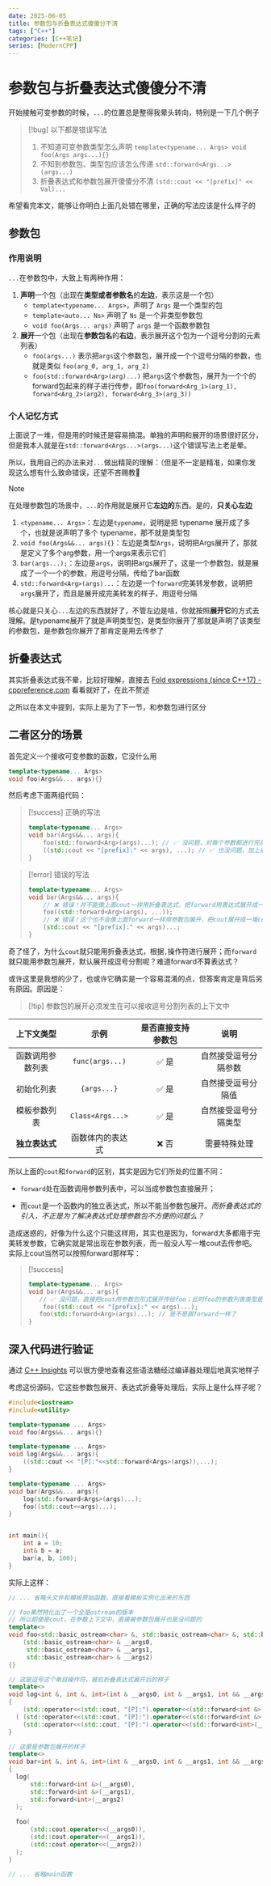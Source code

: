```yaml
---
date: 2025-06-05
title: 参数包与折叠表达式傻傻分不清
tags: ["C++"]
categories: [C++笔记]
series: [ModernCPP]
---
```


# 参数包与折叠表达式傻傻分不清

开始接触可变参数的时候，`...`的位置总是整得我晕头转向，特别是一下几个例子

> [!bug] 以下都是错误写法
>
> 1. 不知道可变参数类型怎么声明 `template<typename... Args> void foo(Args args...){}`
> 2. 不知到参数包、类型包应该怎么传递 `std::forward<Args...>(args...)`
> 3. 折叠表达式和参数包展开傻傻分不清 `(std::cout << "[prefix]" << Val)...`

希望看完本文，能够让你明白上面几处错在哪里，正确的写法应该是什么样子的

## 参数包

### 作用说明

`...`在参数包中，大致上有两种作用：

1. **声明**一个包（出现在**类型或者参数名**的**左边**，表示这是一个包）
   - `template<typename... Args>`，声明了 `Args` 是一个类型的包
   - `template<auto... Ns>` 声明了 `Ns` 是一个非类型参数包
   - `void foo(Args... args)` 声明了 `args` 是一个函数参数包
2. **展开**一个包（出现在**参数包名**的**右边**，表示展开这个包为一个逗号分割的元素列表）
   - `foo(args...)` 表示把`args`这个参数包，展开成一个个逗号分隔的参数，也就是类似 `foo(arg_0, arg_1, arg_2)`
   - `foo(std::forward<Arg>(arg)...)` 把`args`这个参数包，展开为一个个的forward包起来的样子进行传参，即`foo(forward<Arg_1>(arg_1), forward<Arg_2>(arg2), forward<Arg_3>(arg_3))`

### 个人记忆方式

上面说了一堆，但是用的时候还是容易搞混。单独的声明和展开的场景很好区分，但是我本人就是在`std::forward<Args...>(args...)`这个错误写法上老是晕。

所以，我用自己的办法来对`...`做出精简的理解：（但是不一定是精准，如果你发现这么想有什么致命错误，还望不吝赐教🫰

> [!note]
>
> 在处理参数包的场景中，`...`的作用就是展开它**左边的**东西。是的，**只关心左边**
>
> 1. `<typename... Args>`：左边是`typename`，说明是把 typename 展开成了多个，也就是说声明了多个 typename，那不就是类型包
> 2. `void foo(Args&&... args){}`：左边是类型`Args`，说明把Args展开了，那就是定义了多个arg参数，用一个args来表示它们
> 3. `bar(args...);`：左边是`args`，说明把args展开了，这是一个参数包，就是展成了一个一个的参数，用逗号分隔，传给了bar函数
> 4. `std::forward<Arg>(args)...`：左边是一个`forward`完美转发参数，说明把`args`展开了，而且是展开成完美转发的样子，用逗号分隔

核心就是只关心`...`左边的东西就好了，不管左边是啥，你就按照**展开它**的方式去理解。是typename展开了就是声明类型包，是类型你展开了那就是声明了该类型的参数包，是参数包你展开了那肯定是用去传参了

## 折叠表达式

其实折叠表达式我不晕，比较好理解，直接去 [Fold expressions (since C++17) - cppreference.com](https://en.cppreference.com/w/cpp/language/fold.html) 看看就好了，在此不赘述

之所以在本文中提到，实际上是为了下一节，和参数包进行区分

## 二者区分的场景

首先定义一个接收可变参数的函数，它没什么用

```cpp
template<typename... Args>
void foo(Args&&... args){}
```

然后考虑下面两组代码：

> [!success] 正确的写法
>
> ```cpp
> template<typename... Args>
> void bar(Args&&... args){
>     foo(std::forward<Arg>(args)...); // ✅ 没问题，对每个参数都进行完美转发
>     ((std::cout << "[prefix]:" << args), ...); // ✅ 也没问题，加上前缀打印每个参数
> }
> ```

> [!error] 错误的写法
>
> ```cpp
> template<typename... Args>
> void bar(Args&&... args){
>     // ❌ 错误！并不能像上面cout一样用折叠表达式，把forward用表达式展开成一堆逗号分隔的参数
>     foo((std::forward<Arg>(args), ...));
>     // ❌ 错误！这个也不会像上面forward一样用参数包展开，把cout展开成一堆cout分别输出参数
>     (std::cout << "[prefix]:" << args)...;
> }
> ```

奇了怪了，为什么`cout`就只能用折叠表达式，根据`,`操作符进行展开；而`forward`就只能用参数包展开，默认展开成逗号分割呢？难道forward不算表达式？

或许这里是我想的少了，也或许它确实是一个容易混淆的点，但答案肯定是背后另有原因。原因是：

> [!tip] 参数包的展开必须发生在可以接收逗号分割列表的上下文中

|    上下文类型    |       示例       | 是否直接支持参数包 |         说明         |
| :--------------: | :--------------: | :----------------: | :------------------: |
| 函数调用参数列表 | `func(args...)`  |        ✅ 是        | 自然接受逗号分隔参数 |
|    初始化列表    |   `{args...}`    |        ✅ 是        |  自然接受逗号分隔值  |
|   模板参数列表   | `Class<Args...>` |        ✅ 是        | 自然接受逗号分隔类型 |
|  **独立表达式**  | 函数体内的表达式 |        ❌ 否        |     需要特殊处理     |

所以上面的`cout`和`forward`的区别，其实是因为它们所处的位置不同：

- `forward`处在函数调用参数列表中，可以当成参数包直接展开；

- 而`cout`是一个函数内的独立表达式，所以不能当参数包展开。*而折叠表达式的引入，不正是为了解决表达式处理参数包不方便的问题么？*

造成迷惑的，好像为什么这个只能这样用，其实也是因为，forward大多都用于完美转发参数，它确实就是常出现在参数列表，而一般没人写一堆cout去传参吧。实际上cout当然可以按照forward那样写：

> [!success]
>
> ```cpp
> template<typename... Args>
> void bar(Args&&... args){
>    // ✅ 没问题，直接把cout用参数包形式展开传给foo；此时foo的参数列表类型是一堆的ostream类型
>     foo((std::cout << "[prefix]:" << args)...);
>    foo(std::forward<Arg>(args)...); // 是不是跟forward一样了
> }
> ```

## 深入代码进行验证

通过 [C++ Insights](https://cppinsights.io/) 可以很方便地查看这些语法糖经过编译器处理后地真实地样子

考虑这份源码，它这些参数包展开、表达式折叠等处理后，实际上是什么样子呢？

```cpp
#include<iostream>
#include<utility>

template<typename ... Args>
void foo(Args&&... args){}

template<typename ... Args>
void log(Args&&... args){
	((std::cout << "[P]:"<<std::forward<Args>(args)),...);
}

template<typename ... Args>
void bar(Args&&... args){
	log(std::forward<Args>(args)...);
    foo((std::cout<<args)...);
}


int main(){
	int a = 10;
    int& b = a;
    bar(a, b, 100);
}
```

实际上这样：

```cpp
// ... 省略头文件和模板原始函数，直接看模板实例化出来的东西

// foo果然特化出了一个全是ostream的版本
// 所以即使是cout，在参数上下文中，直接被参数包展开也是没问题的
template<>
void foo<std::basic_ostream<char> &, std::basic_ostream<char> &, std::basic_ostream<char> &>
    (std::basic_ostream<char> & __args0, 
     std::basic_ostream<char> & __args1,
     std::basic_ostream<char> & __args2)
{}

// 这是逗号这个单目操作符，被右折叠表达式展开后的样子
template<>
void log<int &, int &, int>(int & __args0, int & __args1, int && __args2)
{
    (std::operator<<(std::cout, "[P]:").operator<<(std::forward<int &>(__args0))) , 
  ( (std::operator<<(std::cout, "[P]:").operator<<(std::forward<int &>(__args1))) , 
    (std::operator<<(std::cout, "[P]:").operator<<(std::forward<int>(__args2))) ) ;
}

// 这里是参数包展开的样子
template<>
void bar<int &, int &, int>(int & __args0, int & __args1, int && __args2)
{
  log(
      std::forward<int &>(__args0),
      std::forward<int &>(__args1),
      std::forward<int>(__args2)
  );
    
  foo(
      (std::cout.operator<<(__args0)), 
      (std::cout.operator<<(__args1)), 
      (std::cout.operator<<(__args2))
  );
}

// ... 省略main函数
```

